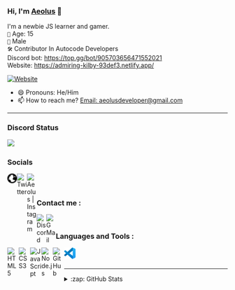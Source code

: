 ### Hi, I'm [Aeolus](https://admiring-kilby-93def3.netlify.app/) 👋
I'm a newbie JS learner and gamer.
<br>
`🎂` Age: 15
<br>
`👫` Male
<br>
`🛠️` Contributor In Autocode Developers
<br>
Discord bot: https://top.gg/bot/905703656471552021
<br>
Website: https://admiring-kilby-93def3.netlify.app/

[![Website](https://img.shields.io/website?label=Aeolus&style=for-the-badge&url=https://admiring-kilby-93def3.netlify.app/)](https://admiring-kilby-93def3.netlify.app/)

- 😄 Pronouns: He/Him
- 📫 How to reach me? [Email: aeolusdeveloper@gmail.com](aeolusdeveloper@gmail.com)

---

### Discord Status
<a href="https://discord.com/users/596293027627270155">
<img height="80px" src="https://discord.c99.nl/widget/theme-2/596293027627270155.png" />
</a>
<br>

### Socials


[<img align="left" alt="https://admiring-kilby-93def3.netlify.app/" width="22px" src="https://raw.githubusercontent.com/iconic/open-iconic/master/svg/globe.svg" />](https://admiring-kilby-93def3.netlify.app/)
<a href="https://twitter.com/captaincool6333">
  <img align="left" alt="Twitter" width="23px" src="https://raw.githubusercontent.com/peterthehan/peterthehan/master/assets/twitter.svg" />
</a>
[<img align="left" alt="Aeolus | Instagram" width="22px" src="https://cdn-icons-png.flaticon.com/512/174/174855.png" />](https://www.instagram.com/aeolus_dev/)
</br>
<br>
### Contact me : 
[<img align="left" alt="Discord" width="22px" src="https://cdn.discordapp.com/attachments/817295104862847006/960925908909301760/discord.png" />](https://discord.com/users/596293027627270155)

[<img align="left" alt="GMail" width="22px" src="https://cdn.discordapp.com/attachments/817295104862847006/981612052600733748/unknown.png?size=48">](mailto:aeolusdeveloper@gmail.com)
</br>

### Languages and Tools : 
[<img align="left" alt="HTML5" width="26px" src="https://cdn1.iconfinder.com/data/icons/logotypes/32/badge-html-5-128.png" />](https://www.w3.org/html/)
[<img align="left" alt="CSS3" width="26px" src="https://cdn1.iconfinder.com/data/icons/logotypes/32/badge-css-3-128.png" />](https://www.w3schools.com/css/)
[<img align="left" alt="JavaScript" width="26px" src="https://cdn4.iconfinder.com/data/icons/logos-and-brands/512/187_Js_logo_logos-128.png" />](https://www.javascript.com/)
[<img align="left" alt="Node.js" width="26px" src="https://cdn4.iconfinder.com/data/icons/logos-and-brands/512/233_Node_Js_logo-128.png" />](https://nodejs.org/en/)
[<img align="left" alt="GitHub" width="26px" src="https://cdn4.iconfinder.com/data/icons/socialcones/508/Github-128.png" />](https://github.com/)
[<img align="left" alt="Visual Studio Code" width="26px" src="https://raw.githubusercontent.com/github/explore/80688e429a7d4ef2fca1e82350fe8e3517d3494d/topics/visual-studio-code/visual-studio-code.png" />](https://code.visualstudio.com/)
<br />
<br />

---

<details>
  <summary>:zap: GitHub Stats</summary>
</br>
<img align="center" alt="Aeolus's GitHub Stats" src="https://github-readme-stats-eight-pink.vercel.app/api?username=captaincool6333&&show_icons=true&theme=tokyonight&layout=compact" />
</br>
<img align="center" src="https://github-readme-streak-stats.herokuapp.com?user=captaincool6333&theme=tokyonight&hide_border=true&date_format=M%20j%5B%2C%20Y%5D" alt="Aeolus" />
